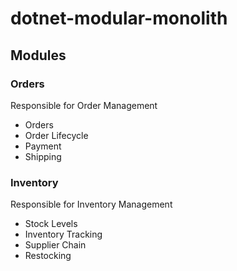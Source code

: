 # dotnet-modular-monolith

## Modules

### Orders

Responsible for Order Management

- Orders
- Order Lifecycle
- Payment
- Shipping

### Inventory

Responsible for Inventory Management

- Stock Levels
- Inventory Tracking
- Supplier Chain
- Restocking
